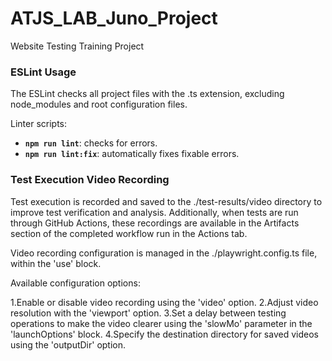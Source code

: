 # ATJS_LAB_Juno_Project

Website Testing Training Project

### ESLint Usage

The ESLint checks all project files with the .ts extension, excluding node_modules and root configuration files.

Linter scripts:

- **`npm run lint`**: checks for errors.
- **`npm run lint:fix`**: automatically fixes fixable errors.

### Test Execution Video Recording

Test execution is recorded and saved to the ./test-results/video directory to improve test verification and analysis. Additionally, when tests are run through GitHub Actions, these recordings are available in the Artifacts section of the completed workflow run in the Actions tab.

Video recording configuration is managed in the ./playwright.config.ts file, within the 'use' block.

Available configuration options:

1.Enable or disable video recording using the 'video' option.
2.Adjust video resolution with the 'viewport' option.
3.Set a delay between testing operations to make the video clearer using the 'slowMo' parameter in the 'launchOptions' block.
4.Specify the destination directory for saved videos using the 'outputDir' option.

